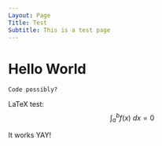 ```yaml
---
Layout: Page
Title: Test
Subtitle: This is a test page
---
```


# Hello World

    Code possibly?

LaTeX test:
$$\int_a^b f(x) \ dx = 0$$

It works YAY!
